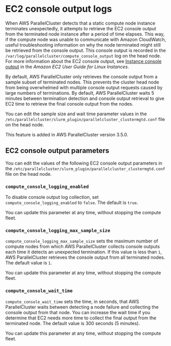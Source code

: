 # EC2 console output logs<a name="console-logs-v3"></a>

When AWS ParallelCluster detects that a static compute node instance terminates unexpectedly, it attempts to retrieve the EC2 console output from the terminated node instance after a period of time elapses\. This way, if the compute node was unable to communicate with Amazon CloudWatch, useful troubleshooting information on why the node terminated might still be retrieved from the console output\. This console output is recorded in the `/var/log/parallelcluster/compute_console_output` log on the head node\. For more information about the EC2 console output, see [Instance console output](https://docs.aws.amazon.com/AWSEC2/latest/UserGuide/instance-console.html#instance-console-console-output) in the *Amazon EC2 User Guide for Linux Instances*\.

By default, AWS ParallelCluster only retrieves the console output from a sample subset of terminated nodes\. This prevents the cluster head node from being overwhelmed with multiple console output requests caused by large numbers of terminations\. By default, AWS ParallelCluster waits 5 minutes between termination detection and console output retrieval to give EC2 time to retrieve the final console output from the nodes\.

You can edit the sample size and wait time parameter values in the `/etc/parallelcluster/slurm_plugin/parallelcluster_clustermgtd.conf` file on the head node\.

This feature is added in AWS ParallelCluster version 3\.5\.0\.

## EC2 console output parameters<a name="console-logs-parameters-v3"></a>

You can edit the values of the following EC2 console output parameters in the `/etc/parallelcluster/slurm_plugin/parallelcluster_clustermgtd.conf` file on the head node\.

### `compute_console_logging_enabled`<a name="console-logs-enable-v3"></a>

To disable console output log collection, set `compute_console_logging_enabled` to `false`\. The default is `true`\.

You can update this parameter at any time, without stopping the compute fleet\.

### `compute_console_logging_max_sample_size`<a name="console-logs-max-sample-size-v3"></a>

`compute_console_logging_max_sample_size` sets the maximum number of compute nodes from which AWS ParallelCluster collects console outputs each time it detects an unexpected termination\. If this value is less than `1`, AWS ParallelCluster retrieves the console output from all terminated nodes\. The default value is `1`\.

You can update this parameter at any time, without stopping the compute fleet\.

### `compute_console_wait_time`<a name="console-logs-wait-time-v3"></a>

`compute_console_wait_time` sets the time, in seconds, that AWS ParallelCluster waits between detecting a node failure and collecting the console output from that node\. You can increase the wait time if you determine that EC2 needs more time to collect the final output from the terminated node\. The default value is 300 seconds \(5 minutes\)\.

You can update this parameter at any time, without stopping the compute fleet\.